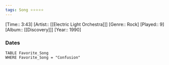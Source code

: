 ```yaml
---
tags: Song ⭐⭐⭐⭐⭐ 
---
```

[Time:: 3:43]
[Artist:: [[Electric Light Orchestra]]]
[Genre:: Rock]
[Played:: 9]
[Album:: [[Discovery]]]
[Year:: 1990]
### Dates
````dataview
TABLE Favorite_Song
WHERE Favorite_Song = "Confusion"
````